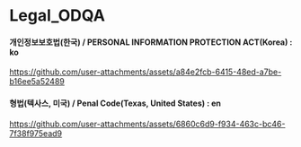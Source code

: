 # Legal_ODQA
#### 개인정보보호법(한국) / PERSONAL INFORMATION PROTECTION ACT(Korea) : ko
https://github.com/user-attachments/assets/a84e2fcb-6415-48ed-a7be-b16ee5a52489

#### 형법(텍사스, 미국) / Penal Code(Texas, United States) : en
https://github.com/user-attachments/assets/6860c6d9-f934-463c-bc46-7f38f975ead9

